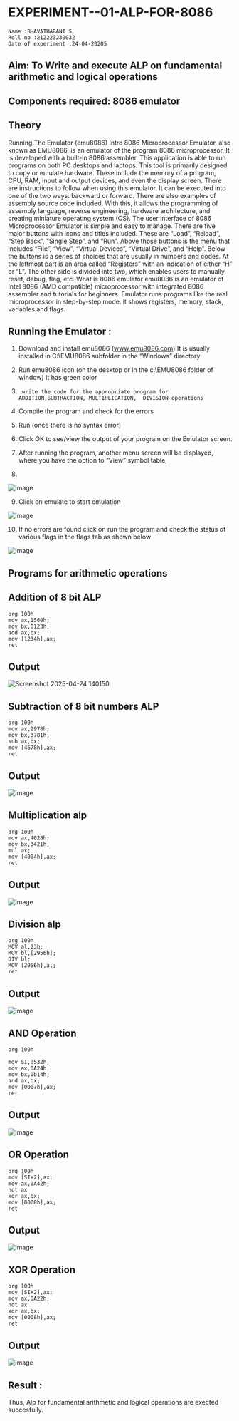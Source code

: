 # EXPERIMENT--01-ALP-FOR-8086
```
Name :BHAVATHARANI S
Roll no :212223230032
Date of experiment :24-04-20205
```





## Aim: To Write and execute ALP on fundamental arithmetic and logical operations
## Components required: 8086  emulator 
## Theory 
Running The Emulator (emu8086) Intro 8086 Microprocessor Emulator, also known as EMU8086, is an emulator of the program 8086 microprocessor. It is developed with a built-in 8086 assembler. This application is able to run programs on both PC desktops and laptops. This tool is primarily designed to copy or emulate hardware. These include the memory of a program, CPU, RAM, input and output devices, and even the display screen. There are instructions to follow when using this emulator. It can be executed into one of the two ways: backward or forward. There are also examples of assembly source code included. With this, it allows the programming of assembly language, reverse engineering, hardware architecture, and creating miniature operating system (OS). The user interface of 8086 Microprocessor Emulator is simple and easy to manage. There are five major buttons with icons and titles included. These are “Load”, “Reload”, “Step Back”, “Single Step”, and “Run”. Above those buttons is the menu that includes “File”, “View”, “Virtual Devices”, “Virtual Drive”, and “Help”. Below the buttons is a series of choices that are usually in numbers and codes. At the leftmost part is an area called “Registers” with an indication of either “H” or “L”. The other side is divided into two, which enables users to manually reset, debug, flag, etc. What is 8086 emulator emu8086 is an emulator of Intel 8086 (AMD compatible) microprocessor with integrated 8086 assembler and tutorials for beginners. Emulator runs programs like the real microprocessor in step-by-step mode. it shows registers, memory, stack, variables and flags.


 ## Running the Emulator :
1.	Download and install emu8086 (www.emu8086.com) It is usually installed in C:\EMU8086 subfolder in the “Windows” directory
2.	  Run  emu8086 icon (on the desktop or in the c:\EMU8086 folder of window) It has green color 
 
 
3.		write the code for the appropriate program for ADDITION,SUBTRACTION, MULTIPLICATION,  DIVISION operations 

4.	 Compile the program and check for the errors 
5.	Run (once there is no syntax error) 

6.	Click OK to see/view the output of your program on the Emulator screen. 


7.	After running the program, another menu screen will be displayed, where you have the option to “View” symbol table,
8.	 


![image](https://user-images.githubusercontent.com/36288975/189273263-d65baae9-4b8f-4723-afb3-c0ffa4052b04.png)











9.	Click on emulate to start emulation 








![image](https://user-images.githubusercontent.com/36288975/189273273-9bb36ec1-e2e8-4892-8d35-37707332bfdc.png)








10.	If no errors are found click on run the program and check the status of various flags in the flags tab as shown below 






![image](https://user-images.githubusercontent.com/36288975/189273277-113a2a33-4a40-4ff8-95a5-ecd3a1f504fe.png)







## Programs for arithmetic  operations

## Addition  of 8 bit ALP 
```
org 100h
mov ax,1560h;
mov bx,0123h;
add ax,bx;
mov [1234h],ax;
ret
```

## Output  
 ![Screenshot 2025-04-24 140150](https://github.com/user-attachments/assets/3d473dc4-c91e-4747-a671-31aee02c7c88)

## Subtraction   of 8 bit numbers  ALP 
 ```
org 100h
mov ax,2978h;
mov bx,3781h;
sub ax,bx;
mov [4678h],ax;
ret
```
## Output  
![image](https://github.com/user-attachments/assets/e7c5d3d2-86d3-4dd3-9720-568ce284fd40)

## Multiplication alp
```
org 100h
mov ax,4028h;
mov bx,3421h;
mul ax;
mov [4004h],ax;
ret
```
 ## Output  
![image](https://github.com/user-attachments/assets/28aab1af-e3ad-4e63-b6bb-741fa4bdcb3b)

## Division alp 
```
org 100h
MOV al,23h;
MOV bl,[2956h];
DIV bl;
MOV [2956h],al;
ret
```
## Output  
![image](https://github.com/user-attachments/assets/418744a6-a1ae-4d69-afe9-86e764034157)

## AND Operation
```
org 100h

mov SI,0532h;
mov ax,0A24h;
mov bx,0b14h;
and ax,bx; 
mov [0007h],ax;
ret
```
## Output
![image](https://github.com/user-attachments/assets/eb5191d8-bd2d-4b87-a11f-b3318e42e472)

## OR Operation
```
org 100h
mov [SI+2],ax;
mov ax,0A42h;
not ax
xor ax,bx; 
mov [0008h],ax;
ret
```
## Output
![image](https://github.com/user-attachments/assets/e34c6ee4-4ed7-456f-a11f-acc0179be0f7)

## XOR Operation
```
org 100h
mov [SI+2],ax;
mov ax,0A22h;
not ax
xor ax,bx; 
mov [0008h],ax;
ret
```
## Output
![image](https://github.com/user-attachments/assets/c197b9ac-7df9-4875-b517-0fbf75a5b668)


## Result :
Thus, Alp for fundamental arithmetic and logical operations are exected succesfully. 








